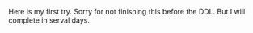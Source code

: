 Here is my first try. Sorry for not finishing this before the DDL. But I will complete in serval days. 
